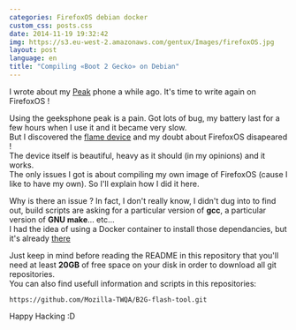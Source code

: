 ```yaml
---
categories: FirefoxOS debian docker
custom_css: posts.css
date: 2014-11-19 19:32:42
img: https://s3.eu-west-2.amazonaws.com/gentux/Images/firefoxOS.jpg
layout: post
language: en
title: "Compiling «Boot 2 Gecko» on Debian"
---
```


I wrote about my [Peak](http://www.geeksphone.com/other-devices-2/) phone a while ago. It's time to write again on
FirefoxOS !


Using the geeksphone peak is a pain. Got lots of bug, my battery last for a few hours when I use it and it became very
slow.<br>
But I discovered the [flame device](https://developer.mozilla.org/en-US/Firefox_OS/Developer_phone_guide/Flame) and my
doubt about FirefoxOS disapeared !<br>
The device itself is beautiful, heavy as it should (in my opinions) and it works.<br>
The only issues I got is about compiling my own image of FirefoxOS (cause I like to have my own). So I'll explain how I
did it here.


Why is there an issue ? In fact, I don't really know, I didn't dug into to find out, build scripts are asking for a
particular version of **gcc**, a particular version of **GNU make**… etc…<br>
I had the idea of using a Docker container to install those dependancies, but it's already
[there](https://github.com/simonjohansson/B2G-build)


Just keep in mind before reading the README in this repository that you'll need at least **20GB** of free space on your
disk in order to download all git repositories.<br>
You can also find usefull information and scripts in this repositories:

    https://github.com/Mozilla-TWQA/B2G-flash-tool.git


Happy Hacking :D
